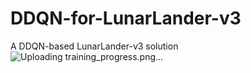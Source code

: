 # DDQN-for-LunarLander-v3
A DDQN-based LunarLander-v3 solution
![Uploading training_progress.png…]()
